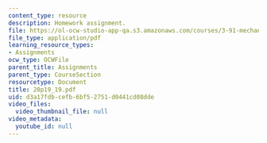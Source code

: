```yaml
---
content_type: resource
description: Homework assignment.
file: https://ol-ocw-studio-app-qa.s3.amazonaws.com/courses/3-91-mechanical-behavior-of-plastics-spring-2007/d3a17fdbcefb6bf52751d0441cd08dde_20p19_19.pdf
file_type: application/pdf
learning_resource_types:
- Assignments
ocw_type: OCWFile
parent_title: Assignments
parent_type: CourseSection
resourcetype: Document
title: 20p19_19.pdf
uid: d3a17fdb-cefb-6bf5-2751-d0441cd08dde
video_files:
  video_thumbnail_file: null
video_metadata:
  youtube_id: null
---
```


